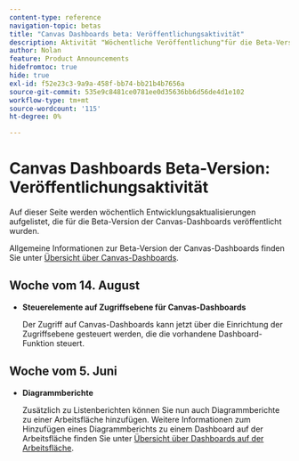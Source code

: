 ```yaml
---
content-type: reference
navigation-topic: betas
title: "Canvas Dashboards beta: Veröffentlichungsaktivität"
description: Aktivität "Wöchentliche Veröffentlichung"für die Beta-Version der Adobe Workfront Canvas-Dashboards
author: Nolan
feature: Product Announcements
hidefromtoc: true
hide: true
exl-id: f52e23c3-9a9a-458f-bb74-bb21b4b7656a
source-git-commit: 535e9c8481ce0781ee0d35636bb6d56de4d1e102
workflow-type: tm+mt
source-wordcount: '115'
ht-degree: 0%

---
```


# Canvas Dashboards Beta-Version: Veröffentlichungsaktivität

Auf dieser Seite werden wöchentlich Entwicklungsaktualisierungen aufgelistet, die für die Beta-Version der Canvas-Dashboards veröffentlicht wurden.

Allgemeine Informationen zur Beta-Version der Canvas-Dashboards finden Sie unter [Übersicht über Canvas-Dashboards](/help/quicksilver/reports-and-dashboards/dashboards/creating-and-managing-dashboards/canvas-dashboards-overview.md).

## Woche vom 14. August

* **Steuerelemente auf Zugriffsebene für Canvas-Dashboards**

  Der Zugriff auf Canvas-Dashboards kann jetzt über die Einrichtung der Zugriffsebene gesteuert werden, die die vorhandene Dashboard-Funktion steuert.

## Woche vom 5. Juni

* **Diagrammberichte**

  Zusätzlich zu Listenberichten können Sie nun auch Diagrammberichte zu einer Arbeitsfläche hinzufügen. Weitere Informationen zum Hinzufügen eines Diagrammberichts zu einem Dashboard auf der Arbeitsfläche finden Sie unter [Übersicht über Dashboards auf der Arbeitsfläche](/help/quicksilver/reports-and-dashboards/dashboards/creating-and-managing-dashboards/canvas-dashboards-overview.md).
